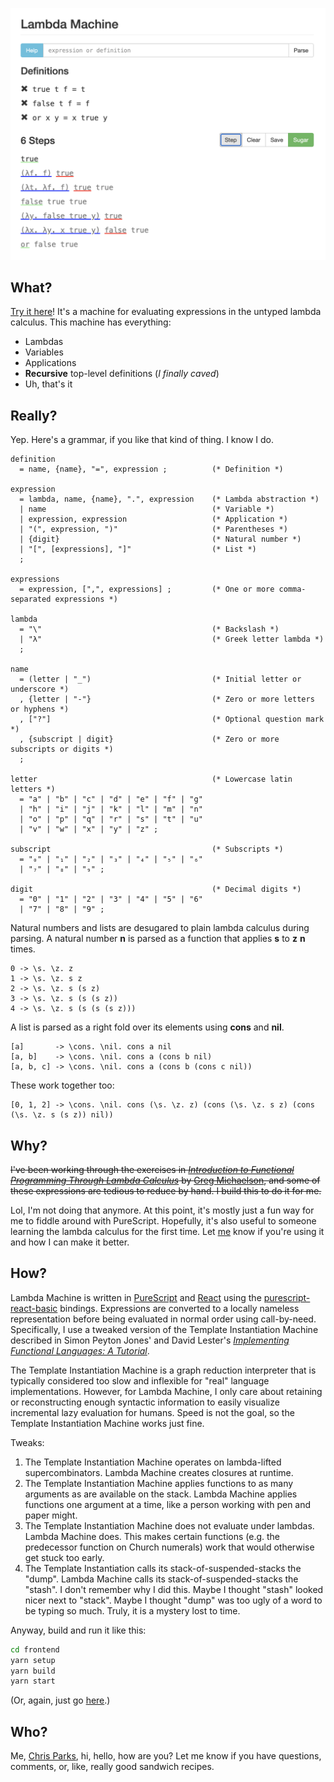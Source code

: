 ![Lambda Machine Screenshot][screenshot]

## What?

[Try it here][lambda-machine]! It's a machine for evaluating
expressions in the untyped lambda calculus. This machine has everything:
* Lambdas
* Variables
* Applications
* **Recursive** top-level definitions (_I finally caved_)
* Uh, that's it

## Really?

Yep. Here's a grammar, if you like that kind of thing. I know I do.

```ebnf
definition
  = name, {name}, "=", expression ;          (* Definition *)

expression
  = lambda, name, {name}, ".", expression    (* Lambda abstraction *)
  | name                                     (* Variable *)
  | expression, expression                   (* Application *)
  | "(", expression, ")"                     (* Parentheses *)
  | {digit}                                  (* Natural number *)
  | "[", [expressions], "]"                  (* List *)
  ;

expressions
  = expression, [",", expressions] ;         (* One or more comma-separated expressions *)

lambda
  = "\"                                      (* Backslash *)
  | "λ"                                      (* Greek letter lambda *)
  ;

name
  = (letter | "_")                           (* Initial letter or underscore *)
  , {letter | "-"}                           (* Zero or more letters or hyphens *)
  , ["?"]                                    (* Optional question mark *)
  , {subscript | digit}                      (* Zero or more subscripts or digits *)
  ;

letter                                       (* Lowercase latin letters *)
  = "a" | "b" | "c" | "d" | "e" | "f" | "g"
  | "h" | "i" | "j" | "k" | "l" | "m" | "n"
  | "o" | "p" | "q" | "r" | "s" | "t" | "u"
  | "v" | "w" | "x" | "y" | "z" ;

subscript                                    (* Subscripts *)
  = "₀" | "₁" | "₂" | "₃" | "₄" | "₅" | "₆"
  | "₇" | "₈" | "₉" ;

digit                                        (* Decimal digits *)
  = "0" | "1" | "2" | "3" | "4" | "5" | "6"
  | "7" | "8" | "9" ;
```

Natural numbers and lists are desugared to plain lambda calculus during
parsing. A natural number **n** is parsed as a function that applies
**s** to **z** **n** times.

```plaingtext
0 -> \s. \z. z
1 -> \s. \z. s z
2 -> \s. \z. s (s z)
3 -> \s. \z. s (s (s z))
4 -> \s. \z. s (s (s (s z)))
```

A list is parsed as a right fold over its elements using **cons** and
**nil**.

```plaintext
[a]       -> \cons. \nil. cons a nil
[a, b]    -> \cons. \nil. cons a (cons b nil)
[a, b, c] -> \cons. \nil. cons a (cons b (cons c nil))
```

These work together too:

```plaintext
[0, 1, 2] -> \cons. \nil. cons (\s. \z. z) (cons (\s. \z. s z) (cons (\s. \z. s (s z)) nil))
```

## Why?

~~I've been working through the exercises in
[_Introduction to Functional Programming Through Lambda Calculus_][book]
by [Greg Michaelson][greg], and some of these expressions are tedious
to reduce by hand. I build this to do it for me.~~

Lol, I'm not doing that anymore. At this point, it's mostly just a fun
way for me to fiddle around with PureScript. Hopefully, it's also
useful to someone learning the lambda calculus for the first time.
Let [me][me] know if you're using it and how I can make it better.

## How?

Lambda Machine is written in [PureScript][purescript] and [React][react]
using the [purescript-react-basic][react-basic] bindings. Expressions
are converted to a locally nameless representation before being
evaluated in normal order using call-by-need. Specifically, I use a
tweaked version of the Template Instantiation Machine described in
Simon Peyton Jones' and David Lester's [_Implementing Functional Languages: A Tutorial_][ifl].

The Template Instantiation Machine is a graph reduction interpreter
that is typically considered too slow and inflexible for "real"
language implementations. However, for Lambda Machine, I only care
about retaining or reconstructing enough syntactic information to
easily visualize incremental lazy evaluation for humans. Speed is not
the goal, so the Template Instantiation Machine works just fine.

Tweaks:
1. The Template Instantiation Machine operates on lambda-lifted
supercombinators. Lambda Machine creates closures at runtime.
2. The Template Instantiation Machine applies functions to as many
arguments as are available on the stack. Lambda Machine applies
functions one argument at a time, like a person working with pen and
paper might.
3. The Template Instantiation Machine does not evaluate under lambdas.
Lambda Machine does. This makes certain functions (e.g. the predecessor
function on Church numerals) work that would otherwise get stuck too
early.
4. The Template Instantiation calls its stack-of-suspended-stacks the
"dump". Lambda Machine calls its stack-of-suspended-stacks the "stash".
I don't remember why I did this. Maybe I thought "stash" looked nicer
next to "stack". Maybe I thought "dump" was too ugly of a word to be
typing so much. Truly, it is a mystery lost to time.

Anyway, build and run it like this:

```bash
cd frontend
yarn setup
yarn build
yarn start
```

(Or, again, just go [here][lambda-machine].)

## Who?

Me, [Chris Parks][me], hi, hello, how are you? Let me know if you have
questions, comments, or, like, really good sandwich recipes.

[screenshot]: https://raw.githubusercontent.com/cdparks/lambda-machine/main/frontend/static/images/lambda-machine.png
[lambda-machine]: https://lambda-machine.com
[book]: https://www.amazon.com/dp/0486478831
[greg]: https://www.macs.hw.ac.uk/~greg
[purescript]: https://www.purescript.org
[react]: https://reactjs.org/
[react-basic]: https://github.com/lumihq/purescript-react-basic
[ifl]: https://www.microsoft.com/en-us/research/publication/implementing-functional-languages-a-tutorial
[me]: mailto:christopher.daniel.parks@gmail.com
